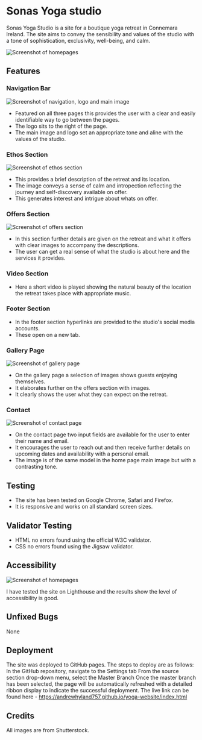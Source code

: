 # Sonas Yoga studio

Sonas Yoga Studio is a site for a boutique yoga retreat in Connemara Ireland.  The site aims to convey the sensibility and values of the studio with a tone of sophistication, exclusivity, well-being, and calm. 


![Screenshot of homepages](assets/images/screenshot.jpg)

## Features

### Navigation Bar
![Screenshot of navigation, logo and main image](assets/images/screenshot-homepage.jpg)
* Featured on all three pages this provides the user with a clear and easily identifiable way to go between the pages.
* The logo sits to the right of the page.
* The main image and logo set an appropriate tone and aline with the values of the studio. 

### Ethos Section
![Screenshot of ethos section](assets/images/screenshot-ethos.jpg)
* This provides a brief description of the retreat and its location.
* The image conveys a sense of calm and intropection reflecting the journey and self-discovery available on offer. 
* This generates interest and intrigue about whats on offer. 

### Offers Section
![Screenshot of offers section](assets/images/screenshot-offers.jpg)
* In this section further details are given on the retreat and what it offers with clear images to accompany the descriptions.
* The user can get a real sense of what the studio is about here and the services it provides.   

### Video Section
* Here a short video is played showing the natural beauty of the location the retreat takes place with appropriate music. 

### Footer Section
* In the footer section hyperlinks are provided to the studio's social media accounts.
* These open on a new tab.  

### Gallery Page
![Screenshot of gallery page](assets/images/screenshot-gallery.jpg)
* On the gallery page a selection of images shows guests enjoying themselves.
* It elaborates further on the offers section with images. 
* It clearly shows the user what they can expect on the retreat. 

### Contact
![Screenshot of contact page](assets/images/screenshot-contact.jpg)
* On the contact page two input fields are available for the user to enter their name and email.
* It encourages the user to reach out and then receive further details on upcoming dates and availability with a personal email.  
* The image is of the same model in the home page main image but with a contrasting tone. 
## Testing

* The site has been tested on Google Chrome, Safari and Firefox. 
* It is responsive and works on all standard screen sizes. 


## Validator Testing

* HTML no errors found using the official W3C validator. 
* CSS no errors found using the Jigsaw validator. 

## Accessibility
![Screenshot of homepages](assets/images/screenshot-accessibility.jpg)

I have tested the site on Lighthouse and the results show the level of accessibility is good. 

## Unfixed Bugs
None

## Deployment
The site was deployed to GitHub pages. The steps to deploy are as follows:
In the GitHub repository, navigate to the Settings tab
From the source section drop-down menu, select the Master Branch
Once the master branch has been selected, the page will be automatically refreshed with a detailed ribbon display to indicate the successful deployment.
The live link can be found here - https://andrewhyland757.github.io/yoga-website/index.html

## Credits

All images are from Shutterstock.


